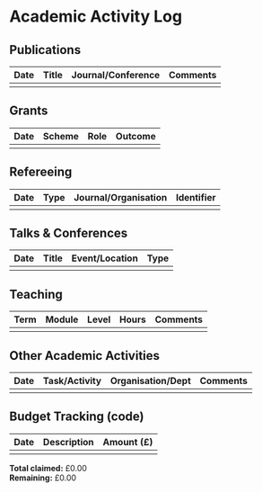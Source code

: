 <!--
Dr Jesús Rubio
jesus@rubiojimeenz.com

Created: March 2025
Modified: June 2025
-->

# Academic Activity Log

## Publications

| Date | Title | Journal/Conference | Comments |
|------|-------|--------------------|----------|
|      |       |                    |          |

## Grants

| Date | Scheme | Role | Outcome |
|------|--------|------|---------|
|      |        |      |         |

## Refereeing

| Date | Type | Journal/Organisation | Identifier |
|------|------|----------------------|------------|
|      |      |                      |            |

## Talks & Conferences

| Date | Title | Event/Location | Type |
|------|-------|----------------|------|
|      |       |                |      |

## Teaching

| Term | Module | Level | Hours | Comments |
|------|--------|-------|-------|----------|
|      |        |       |       |          |

## Other Academic Activities

| Date | Task/Activity  | Organisation/Dept | Comments |
|------|----------------|-------------------|----------|
|      |                |                   |          |

## Budget Tracking (code)

| Date | Description | Amount (£) |
|------|-------------|------------|
|      |             |            |

**Total claimed:** £0.00  
**Remaining:** £0.00
